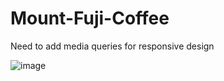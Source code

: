 # Mount-Fuji-Coffee
Need to add media queries for responsive design


![image](https://user-images.githubusercontent.com/75124951/151385515-e073a728-1ddb-4218-95a9-0eaf889caea0.png)
